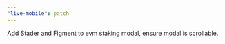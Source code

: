 ```yaml
---
"live-mobile": patch
---
```


Add Stader and Figment to evm staking modal, ensure modal is scrollable.
